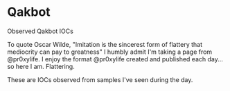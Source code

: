 # Qakbot
Observed Qakbot IOCs

To quote Oscar Wilde, "Imitation is the sincerest form of flattery that mediocrity can pay to greatness" I humbly admit I'm taking a page from @pr0xylife. I enjoy the format @pr0xylife created and published each day... so here I am. Flattering.

These are IOCs observed from samples I've seen during the day.